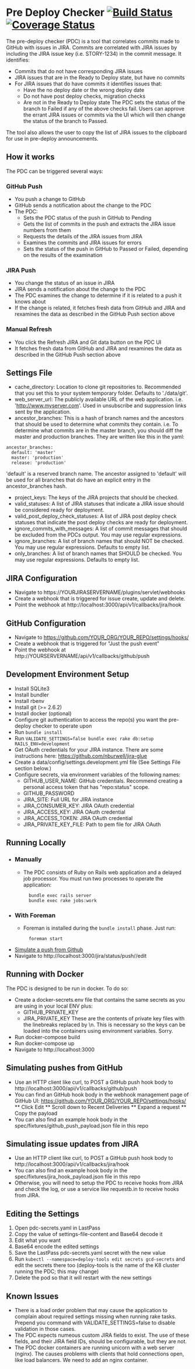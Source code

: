 # Pre Deploy Checker [![Build Status](https://semaphoreci.com/api/v1/mikeweaver/pre_deploy_checker/branches/jquery_datatables/badge.svg)](https://semaphoreci.com/mikeweaver/pre_deploy_checker)  [![Coverage Status](https://coveralls.io/repos/github/mikeweaver/pre_deploy_checker/badge.svg)](https://coveralls.io/github/mikeweaver/pre_deploy_checker)
The pre-deploy checker (PDC) is a tool that correlates commits made to GitHub with issues in JIRA. Commits are correlated with JIRA issues by including the JIRA issue key (i.e. STORY-1234) in the commit message. It identifies:
* Commits that do not have corresponding JIRA issues
* JIRA issues that are in the Ready to Deploy state, but have no commits
* For JIRA issues that do have commits it identifies issues that:
    * Have the no deploy date or the wrong deploy date
    * Do not have post deploy checks, migration checks
    * Are not in the Ready to Deploy state
The PDC sets the status of the branch to Failed if any of the above checks fail. Users can approve the errant JIRA issues or commits via the UI which will then change the status of the branch to Passed.

The tool also allows the user to copy the list of JIRA issues to the clipboard for use in pre-deploy announcements.

## How it works
The PDC can be triggered several ways:
### GitHub Push
* You push a change to GitHub
* GitHub sends a notification about the change to the PDC
* The PDC:
    * Sets the PDC status of the push in GitHub to Pending
    * Gets the list of commits in the push and extracts the JIRA issue numbers from them
    * Requests the details of the JIRA issues from JIRA
    * Examines the commits and JIRA issues for errors
    * Sets the status of the push in GitHub to Passed or Failed, depending on the results of the examination

### JIRA Push
* You change the status of an issue in JIRA
* JIRA sends a notification about the change to the PDC
* The PDC examines the change to determine if it is related to a push it knows about
* If the change is related, it fetches fresh data from GitHub and JIRA and rexamines the data as described in the GitHub Push section above

### Manual Refresh
* You click the Refresh JIRA and Git data button on the PDC UI
* It fetches fresh data from GitHub and JIRA and rexamines the data as described in the GitHub Push section above

## Settings File
* cache_directory: Location to clone git repositories to. Recommended that you set this to your system temporary folder. Defaults to './data/git'.
* web_server_url: The publicly available URL of the web application. i.e. 'http://www.myserver.com'. Used in unsubscribe and suppression links sent by the application.
* ancestor_branches: This is a hash of branch names and the ancestors that should be used to determine what commits they contain. i.e. To determine what commits are in the master branch, you should diff the master and production branches. They are written like this in the yaml:
```
ancestor_branches:
  default: 'master'
  master: 'production'
  release: 'production'
```
'default' is a reserved branch name. The ancestor assigned to 'default' will be used for all branches that do have an explicit entry in the ancestor_branches hash.
* project_keys: The keys of the JIRA projects that should be checked.
* valid_statuses: A list of JIRA statuses that indicate a JIRA issue should be considered ready for deployment.
* valid_post_deploy_check_statuses: A list of JIRA post deploy check statuses that indicate the post deploy checks are ready for deployment.
* ignore_commits_with_messages: A list of commit messages that should be excluded from the PDCs output. You may use regular expressions.
* ignore_branches: A list of branch names that should NOT be checked. You may use regular expressions. Defaults to empty list.
* only_branches: A list of branch names that SHOULD be checked. You may use regular expressions. Defaults to empty list.

## JIRA Configuration
* Navigate to https://YOURJIRASERVERNAME/plugins/servlet/webhooks
* Create a webhook that is triggered for issue create, update and delete.
* Point the webhook at http://localhost:3000/api/v1/callbacks/jira/hook

## GitHub Configuration
* Navigate to https://github.com/YOUR_ORG/YOUR_REPO/settings/hooks/
* Create a webhook that is triggered for "Just the push event"
* Point the webhook at http://YOURSERVERNAME/api/v1/callbacks/github/push

## Development Environment Setup
* Install SQLite3
* Install bundler
* Install rbenv
* Install git (>= 2.6.2)
* Install docker (optional)
* Configure git authentication to access the repo(s) you want the pre-deploy checker to operate upon
* Run `bundle install`
* Run `VALIDATE_SETTINGS=false bundle exec rake db:setup RAILS_ENV=development`
* Get OAuth credentials for your JIRA instance. There are some instructions here: https://github.com/nburwell/jira-glue
* Create a data/config/settings.development.yml file (See Settings File section below.)
* Configure secrets, via environment variables of the following names:
    * GITHUB_USER_NAME: GitHub credentials. Recommend creating a personal access token that has "repo:status" scope.
    * GITHUB_PASSWORD
    * JIRA_SITE: Full URL for JIRA instance
    * JIRA_CONSUMER_KEY: JIRA OAuth credential
    * JIRA_ACCESS_KEY: JIRA OAuth credential
    * JIRA_ACCESS_TOKEN: JIRA OAuth credential
    * JIRA_PRIVATE_KEY_FILE: Path to pem file for JIRA OAuth

## Running Locally
* ### Manually
	* The PDC consists of Ruby on Rails web application and a delayed job processor. You must run two processes to operate the application:

			bundle exec rails server
			bundle exec rake jobs:work

* ### With Foreman
	* Foreman is installed during the `bundle install` phase. Just run:

			foreman start

* [Simulate a push from Github](#simulating-pushes-from-github)
* Navigate to http://localhost:3000/jira/status/push/<id from simulated push>/edit

## Running with Docker
The PDC is designed to be run in docker. To do so:
* Create a docker-secrets.env file that contains the same secrets as you are using in your local ENV plus:
    * GITHUB_PRIVATE_KEY
    * JIRA_PRIVATE_KEY
These are the contents of private key files with the linebreaks replaced by \n. This is necessary so the keys can be loaded into the containers using environment variables. Sorry.
* Run docker-compose build
* Run docker-compose up
* Navigate to http://localhost:3000

## Simulating pushes from GitHub
* Use an HTTP client like curl, to POST a GitHub push hook body to http://localhost:3000/api/v1/callbacks/github/push
* You can find an GitHub hook body in the webhook management page of GitHub UI: https://github.com/YOUR_ORG/YOUR_REPO/settings/hooks/
** Click Edit
** Scroll down to Recent Deliveries
** Expand a request
** Copy the payload
* You can also find an example hook body in the spec/fixtures/github_push_payload.json file in this repo

## Simulating issue updates from JIRA
* Use an HTTP client like curl, to POST a GitHub push hook body to http://localhost:3000/api/v1/callbacks/jira/hook
* You can also find an example hook body in the spec/fixtures/jira_hook_payload.json file in this repo
* Otherwise, you will need to setup the PDC to receive hooks from JIRA and check the log, or use a service like requestb.in to receive hooks from JIRA.

## Editing the Settings
1. Open pdc-secrets.yaml in LastPass
2. Copy the value of settings-file-content and Base64 decode it
3. Edit what you want
4. Base64 encode the edited settings
5. Save the LastPass pdc-secrets.yaml secret with the new value
6. Run `kubectl --namespace=deploy-tools edit secrets gcd-secrets` and edit the secrets there too (deploy-tools is the name of the K8 cluster running the PDC; this may change)
7. Delete the pod so that it will restart with the new settings

## Known Issues
* There is a load order problem that may cause the application to complain about required settings missing when running rake tasks. Prepend you command with VALIDATE_SETTINGS=false to disable validation in those cases.
* The PDC expects numeous custom JIRA fields to exist. The use of these fields, and their JIRA field IDs, should be configurable, but they are not.
* The PDC docker containers are running unicorn with a web server (nginx). The causes problems with clients that hold connections open, like load balancers. We need to add an nginx container.
